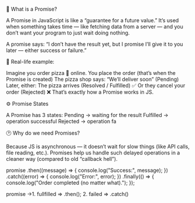 🌟 What is a Promise?

A Promise in JavaScript is like a “guarantee for a future value.”
It’s used when something takes time — like fetching data from a server — and you don’t want your program to just wait doing nothing.

A promise says:
“I don’t have the result yet, but I promise I’ll give it to you later — either success or failure.”

💬 Real-life example:

Imagine you order pizza 🍕 online.
You place the order (that’s when the Promise is created)
The pizza shop says: “We’ll deliver soon” (Pending)
Later, either:
The pizza arrives (Resolved / Fulfilled) ✅
Or they cancel your order (Rejected) ❌
That’s exactly how a Promise works in JS.

⚙️ Promise States

A Promise has 3 states:
Pending → waiting for the result
Fulfilled → operation successful
Rejected → operation fa

🕑 Why do we need Promises?

Because JS is asynchronous — it doesn’t wait for slow things (like API calls, file reading, etc.).
Promises help us handle such delayed operations in a cleaner way (compared to old “callback hell”).

promise
  .then((message) => {
    console.log("Success:", message);
  })
  .catch((error) => {
    console.log("Error:", error);
  })
  .finally(() => {
    console.log("Order completed (no matter what).");
  });
  
  promise ->1. fullfilled => .then();
            2. failed => .catch()
   